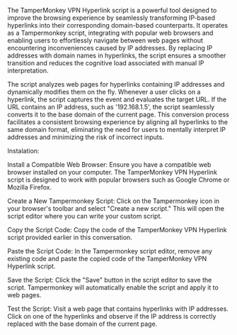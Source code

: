 The TamperMonkey VPN Hyperlink script is a powerful tool designed to improve the browsing experience by seamlessly transforming IP-based hyperlinks into their corresponding domain-based counterparts. It operates as a Tampermonkey script, integrating with popular web browsers and enabling users to effortlessly navigate between web pages without encountering inconveniences caused by IP addresses. By replacing IP addresses with domain names in hyperlinks, the script ensures a smoother transition and reduces the cognitive load associated with manual IP interpretation.

The script analyzes web pages for hyperlinks containing IP addresses and dynamically modifies them on the fly. Whenever a user clicks on a hyperlink, the script captures the event and evaluates the target URL. If the URL contains an IP address, such as '192.168.1.5', the script seamlessly converts it to the base domain of the current page. This conversion process facilitates a consistent browsing experience by aligning all hyperlinks to the same domain format, eliminating the need for users to mentally interpret IP addresses and minimizing the risk of incorrect inputs.

Instalation:

Install a Compatible Web Browser:
Ensure you have a compatible web browser installed on your computer. The TamperMonkey VPN Hyperlink script is designed to work with popular browsers such as Google Chrome or Mozilla Firefox.

Create a New Tampermonkey Script:
Click on the Tampermonkey icon in your browser's toolbar and select "Create a new script." This will open the script editor where you can write your custom script.

Copy the Script Code:
Copy the code of the TamperMonkey VPN Hyperlink script provided earlier in this conversation.

Paste the Script Code:
In the Tampermonkey script editor, remove any existing code and paste the copied code of the TamperMonkey VPN Hyperlink script.

Save the Script:
Click the "Save" button in the script editor to save the script. Tampermonkey will automatically enable the script and apply it to web pages.

Test the Script:
Visit a web page that contains hyperlinks with IP addresses. Click on one of the hyperlinks and observe if the IP address is correctly replaced with the base domain of the current page.
